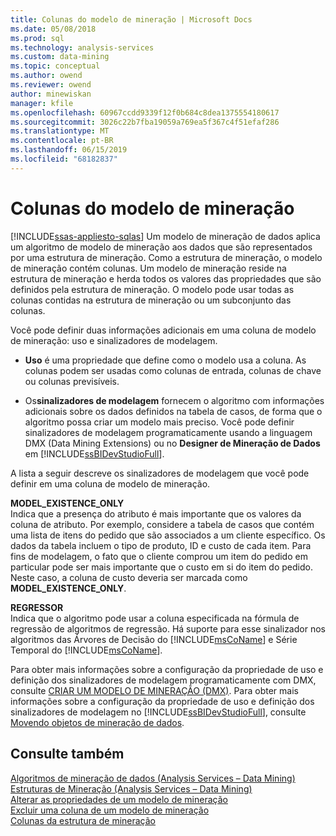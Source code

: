 ```yaml
---
title: Colunas do modelo de mineração | Microsoft Docs
ms.date: 05/08/2018
ms.prod: sql
ms.technology: analysis-services
ms.custom: data-mining
ms.topic: conceptual
ms.author: owend
ms.reviewer: owend
author: minewiskan
manager: kfile
ms.openlocfilehash: 60967ccdd9339f12f0b684c8dea1375554180617
ms.sourcegitcommit: 3026c22b7fba19059a769ea5f367c4f51efaf286
ms.translationtype: MT
ms.contentlocale: pt-BR
ms.lasthandoff: 06/15/2019
ms.locfileid: "68182837"
---
```

# <a name="mining-model-columns"></a>Colunas do modelo de mineração
[!INCLUDE[ssas-appliesto-sqlas](../../includes/ssas-appliesto-sqlas.md)]
  Um modelo de mineração de dados aplica um algoritmo de modelo de mineração aos dados que são representados por uma estrutura de mineração. Como a estrutura de mineração, o modelo de mineração contém colunas. Um modelo de mineração reside na estrutura de mineração e herda todos os valores das propriedades que são definidos pela estrutura de mineração. O modelo pode usar todas as colunas contidas na estrutura de mineração ou um subconjunto das colunas.  
  
 Você pode definir duas informações adicionais em uma coluna de modelo de mineração: uso e sinalizadores de modelagem.  
  
-   **Uso** é uma propriedade que define como o modelo usa a coluna. As colunas podem ser usadas como colunas de entrada, colunas de chave ou colunas previsíveis.  
  
-   Os**sinalizadores de modelagem** fornecem o algoritmo com informações adicionais sobre os dados definidos na tabela de casos, de forma que o algoritmo possa criar um modelo mais preciso. Você pode definir sinalizadores de modelagem programaticamente usando a linguagem DMX (Data Mining Extensions) ou no **Designer de Mineração de Dados** em [!INCLUDE[ssBIDevStudioFull](../../includes/ssbidevstudiofull-md.md)].  
  
 A lista a seguir descreve os sinalizadores de modelagem que você pode definir em uma coluna de modelo de mineração.  
  
 **MODEL_EXISTENCE_ONLY**  
 Indica que a presença do atributo é mais importante que os valores da coluna de atributo. Por exemplo, considere a tabela de casos que contém uma lista de itens do pedido que são associados a um cliente específico. Os dados da tabela incluem o tipo de produto, ID e custo de cada item. Para fins de modelagem, o fato que o cliente comprou um item do pedido em particular pode ser mais importante que o custo em si do item do pedido. Neste caso, a coluna de custo deveria ser marcada como **MODEL_EXISTENCE_ONLY**.  
  
 **REGRESSOR**  
 Indica que o algoritmo pode usar a coluna especificada na fórmula de regressão de algoritmos de regressão. Há suporte para esse sinalizador nos algoritmos das Árvores de Decisão do [!INCLUDE[msCoName](../../includes/msconame-md.md)] e Série Temporal do [!INCLUDE[msCoName](../../includes/msconame-md.md)].  
  
 Para obter mais informações sobre a configuração da propriedade de uso e definição dos sinalizadores de modelagem programaticamente com DMX, consulte [CRIAR UM MODELO DE MINERAÇÃO &#40;DMX&#41;](../../dmx/create-mining-model-dmx.md). Para obter mais informações sobre a configuração da propriedade de uso e definição dos sinalizadores de modelagem no [!INCLUDE[ssBIDevStudioFull](../../includes/ssbidevstudiofull-md.md)], consulte [Movendo objetos de mineração de dados](../../analysis-services/data-mining/moving-data-mining-objects.md).  
  
## <a name="see-also"></a>Consulte também  
 [Algoritmos de mineração de dados &#40;Analysis Services – Data Mining&#41;](../../analysis-services/data-mining/data-mining-algorithms-analysis-services-data-mining.md)   
 [Estruturas de Mineração &#40;Analysis Services – Data Mining&#41;](../../analysis-services/data-mining/mining-structures-analysis-services-data-mining.md)   
 [Alterar as propriedades de um modelo de mineração](../../analysis-services/data-mining/change-the-properties-of-a-mining-model.md)   
 [Excluir uma coluna de um modelo de mineração](../../analysis-services/data-mining/exclude-a-column-from-a-mining-model.md)   
 [Colunas da estrutura de mineração](../../analysis-services/data-mining/mining-structure-columns.md)  
  
  

